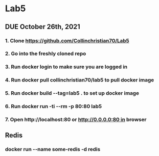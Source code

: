 # Lab5
## DUE October 26th, 2021

### 1. Clone https://github.com/Collinchristian70/Lab5
### 2. Go into the freshly cloned repo
### 3. Run docker login to make sure you are logged in
### 4. Run docker pull collinchristian70/lab5 to pull docker image
### 5. Run docker build --tag=lab5 . to set up docker image
### 6. Run docker run -ti --rm -p 80:80 lab5
### 7. Open http://localhost:80 or http://0.0.0.0:80 in browser

## Redis 
### docker run --name some-redis -d redis